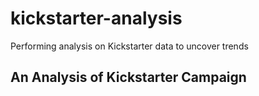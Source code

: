 # kickstarter-analysis
Performing analysis on Kickstarter data to uncover trends
## An Analysis of Kickstarter Campaign
